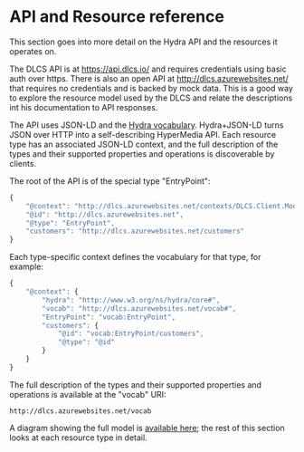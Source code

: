 # API and Resource reference

This section goes into more detail on the Hydra API and the resources it operates on.

The DLCS API is at https://api.dlcs.io/ and requires credentials using basic auth over https. There is also an open API at http://dlcs.azurewebsites.net/ that requires no credentials and is backed by mock data. This is a good way to explore the resource model used by the DLCS and relate the descriptions int his documentation to API responses.

The API uses JSON-LD and the [Hydra vocabulary](http://www.hydra-cg.com/). Hydra+JSON-LD turns JSON over HTTP into a self-describing HyperMedia API. Each resource type has an associated JSON-LD context, and the full description of the types and their supported properties and operations is discoverable by clients.

The root of the API is of the special type "EntryPoint":

```javascript
{
    "@context": "http://dlcs.azurewebsites.net/contexts/DLCS.Client.Model.EntryPoint.jsonld",
    "@id": "http://dlcs.azurewebsites.net",
    "@type": "EntryPoint",
    "customers": "http://dlcs.azurewebsites.net/customers"
}
```

Each type-specific context defines the vocabulary for that type, for example:

```javascript
{
    "@context": {
        "hydra": "http://www.w3.org/ns/hydra/core#",
        "vocab": "http://dlcs.azurewebsites.net/vocab#",
        "EntryPoint": "vocab:EntryPoint",
        "customers": {
            "@id": "vocab:EntryPoint/customers",
            "@type": "@id"
        }
    }
}
```

The full description of the types and their supported properties and operations is available at the "vocab" URI:

```
http://dlcs.azurewebsites.net/vocab
```

A diagram showing the full model is [available here](resource_model.md); the rest of this section looks at each resource type in detail.



